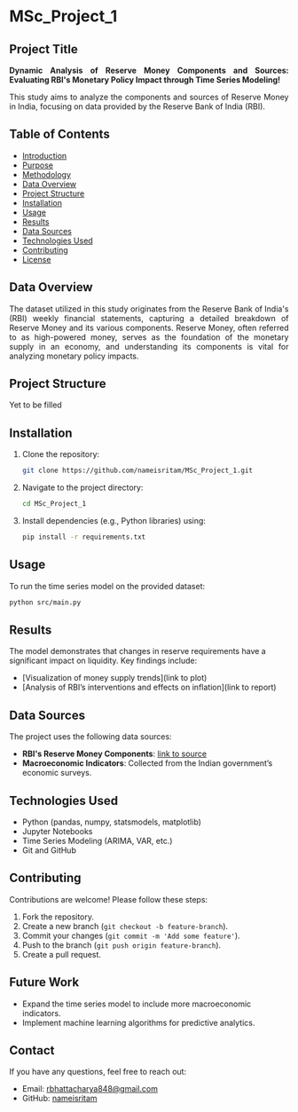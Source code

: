 # MSc_Project_1
## Project Title 
<div align="justify">
  
**Dynamic Analysis of Reserve Money Components and Sources: Evaluating RBI's Monetary Policy Impact through Time Series Modeling!** <br>

This study aims to analyze the components and sources of Reserve Money in India, focusing on data provided by the Reserve Bank of India (RBI).

</div>

## Table of Contents
- [Introduction](#introduction)
- [Purpose](#purpose)
- [Methodology](#methodology)
- [Data Overview](#data-overview)
- [Project Structure](#project-structure)
- [Installation](#installation)
- [Usage](#usage)
- [Results](#results)
- [Data Sources](#data-sources)
- [Technologies Used](#technologies-used)
- [Contributing](#contributing)
- [License](#license)

## Data Overview

<div align="justify">
  
  The dataset utilized in this study originates from the Reserve Bank of India's (RBI) weekly financial statements, capturing a detailed breakdown of Reserve Money and its various components. Reserve Money, often referred to as high-powered money, serves as the foundation of the monetary supply in an economy, and understanding its components is vital for analyzing monetary policy impacts.

</div>

## Project Structure
Yet to be filled

## Installation
1. Clone the repository:
   ```bash
   git clone https://github.com/nameisritam/MSc_Project_1.git
   ```
2. Navigate to the project directory:
   ```bash
   cd MSc_Project_1
   ```
3. Install dependencies (e.g., Python libraries) using:
   ```bash
   pip install -r requirements.txt
   ```

## Usage
To run the time series model on the provided dataset:
```bash
python src/main.py
```

## Results
The model demonstrates that changes in reserve requirements have a significant impact on liquidity. Key findings include:
- [Visualization of money supply trends](link to plot)
- [Analysis of RBI’s interventions and effects on inflation](link to report)

## Data Sources
The project uses the following data sources:
- **RBI's Reserve Money Components**: [link to source](https://www.kaggle.com/datasets/iabhishekmaurya/rbi-open-dataset?resource=download)
- **Macroeconomic Indicators**: Collected from the Indian government’s economic surveys.

## Technologies Used
- Python (pandas, numpy, statsmodels, matplotlib)
- Jupyter Notebooks
- Time Series Modeling (ARIMA, VAR, etc.)
- Git and GitHub

## Contributing
Contributions are welcome! Please follow these steps:
1. Fork the repository.
2. Create a new branch (`git checkout -b feature-branch`).
3. Commit your changes (`git commit -m 'Add some feature'`).
4. Push to the branch (`git push origin feature-branch`).
5. Create a pull request.

## Future Work
- Expand the time series model to include more macroeconomic indicators.
- Implement machine learning algorithms for predictive analytics.

## Contact
If you have any questions, feel free to reach out:
- Email: rbhattacharya848@gmail.com
- GitHub: [nameisritam](https://github.com/nameisritam)

